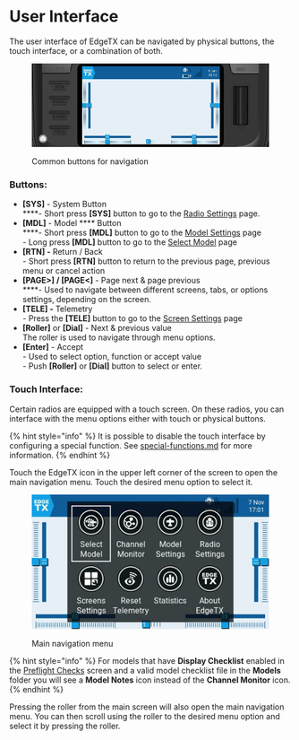 # User Interface

The user interface of EdgeTX can be navigated by physical buttons, the touch interface, or a combination of both.

<figure><img src="../../.gitbook/assets/buttonnavigation.jpg" alt=""><figcaption><p>Common buttons for navigation</p></figcaption></figure>

### **Buttons:**

* **\[SYS]** - System Button\
  ****- Short press **\[SYS]** button to go to the [Radio Settings](radio-settings/) page.
* **\[MDL]** - Model **** Button\
  ****- Short press **\[MDL]** button to go to the [Model Settings](model-settings/) page\
  \- Long press **\[MDL]** button to go to the [Select Model](select-model.md) page
* **\[RTN] -** Return / Back \
  \- Short press **\[RTN]** button to return to the previous page, previous menu or cancel action
* **\[PAGE>] / \[PAGE<]** - Page next & page previous\
  ****- Used to navigate between different screens, tabs, or options settings, depending on the screen.
* **\[TELE] -** Telemetry \
  \- Press the **\[TELE]** button to go to the [Screen Settings](screen-settings/) page
* **\[Roller]** or **\[Dial]** - Next & previous value\
  The roller is used to navigate through menu options. &#x20;
* **\[Enter]** - Accept \
  \- Used to select option, function or accept value\
  \- Push **\[Roller]** or **\[Dial]** button to select or enter.

### **Touch Interface**:

Certain radios are equipped with a touch screen.  On these radios, you can interface with the menu options either with touch or physical buttons.&#x20;

{% hint style="info" %}
It is possible to disable the touch interface by configuring a special function. See  [special-functions.md](model-settings/special-functions.md "mention") for more information.
{% endhint %}

Touch the EdgeTX icon in the upper left corner of the screen to open the main navigation menu. Touch the desired menu option to select it.

<figure><img src="../../.gitbook/assets/mainmenu.jpg" alt=""><figcaption><p>Main navigation menu</p></figcaption></figure>

{% hint style="info" %}
For models that have **Display Checklist** enabled in the [Preflight Checks](model-settings/model-setup/preflight-checks.md) screen and a valid model checklist file in the **Models** folder you will see a **Model Notes** icon instead of the **Channel Monitor** icon.
{% endhint %}

Pressing the roller from the main screen will also open the main navigation menu. You can then scroll using the roller to the desired menu option and select it by pressing the roller.
